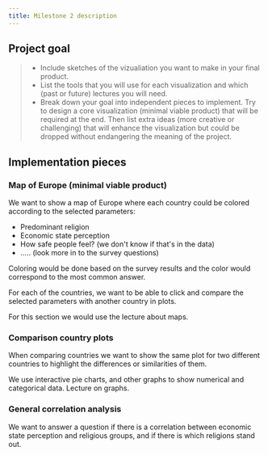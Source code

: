 ```yaml
---
title: Milestone 2 description
---
```


## Project goal

> - Include sketches of the vizualiation you want to make in your final product.
> - List the tools that you will use for each visualization and which (past or future) lectures you will need.
> - Break down your goal into independent pieces to implement. Try to design a core visualization (minimal viable product) that will be required at the end. Then list extra ideas (more creative or challenging) that will enhance the visualization but could be dropped without endangering the meaning of the project.

## Implementation pieces

### Map of Europe (minimal viable product)

We want to show a map of Europe where each country could be colored according to the selected parameters:

- Predominant religion
- Economic state perception
- How safe people feel? (we don't know if that's in the data)
- ..... (look more in to the survey questions)

Coloring would be done based on the survey results and the color would correspond to the most common answer.

For each of the countries, we want to be able to click and compare the selected parameters with another country in plots.

For this section we would use the lecture about maps.

### Comparison country plots

When comparing countries we want to show the same plot for two different countries to highlight the differences or similarities of them.

We use interactive pie charts, and other graphs to show numerical and categorical data. Lecture on graphs.

### General correlation analysis

We want to answer a question if there is a correlation between economic state perception and religious groups, and if there is which religions stand out.

